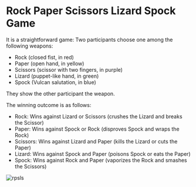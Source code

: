 # Rock Paper Scissors Lizard Spock Game

It is a straightforward game:
Two participants choose one among the following weapons:
- Rock (closed fist, in red)
- Paper (open hand, in yellow)
- Scissors (scissor with two fingers, in purple)
- Lizard (puppet-like hand, in green)
- Spock (Vulcan salutation, in blue)

They show the other participant the weapon.

The winning outcome is as follows:
- Rock: Wins against Lizard or Scissors (crushes the Lizard and breaks the Scissor)
- Paper: Wins against Spock or Rock (disproves Spock and wraps the Rock)
- Scissors: Wins against Lizard and Paper (kills the Lizard or cuts the Paper)
- Lizard: Wins against Spock and Paper (poisons Spock or eats the Paper)
- Spock: Wins against Rock and Paper (vaporizes the Rock and smashes the Scissors)

![rpsls](https://upload.wikimedia.org/wikipedia/commons/a/ad/Pierre_ciseaux_feuille_l%C3%A9zard_spock_aligned.svg)
